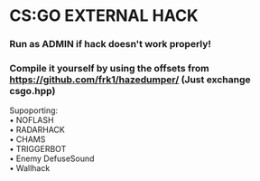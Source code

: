# CS:GO EXTERNAL HACK
### Run as ADMIN if hack doesn't work properly!
### Compile it yourself by using the offsets from https://github.com/frk1/hazedumper/ (Just exchange csgo.hpp)

Supoporting:   
• NOFLASH  
• RADARHACK  
• CHAMS  
• TRIGGERBOT  
• Enemy DefuseSound  
• Wallhack
